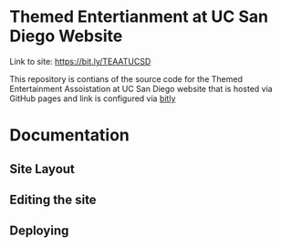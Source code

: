 # Themed Entertianment at UC San Diego Website
Link to site: https://bit.ly/TEAATUCSD

This repository is contians of the source code for the Themed Entertainment Assoistation at UC San Diego website that is hosted via GitHub pages and link is configured via [bitly](https://app.bitly.com)

# Documentation

## Site Layout


## Editing the site


## Deploying

